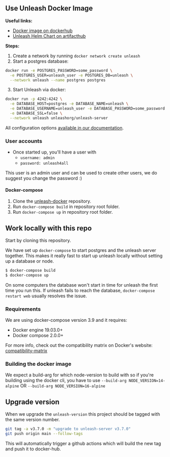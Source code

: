 ## Use Unleash Docker Image


**Useful links:**

- [Docker image on dockerhub](https://hub.docker.com/r/unleashorg/unleash-server/)
- [Unleash Helm Chart on artifacthub](https://artifacthub.io/packages/helm/unleash/unleash)

**Steps:**

1. Create a network by running `docker network create unleash`
2. Start a postgres database:

```sh
docker run -e POSTGRES_PASSWORD=some_password \
  -e POSTGRES_USER=unleash_user -e POSTGRES_DB=unleash \
  --network unleash --name postgres postgres
```

3. Start Unleash via docker:

```sh
docker run -p 4242:4242 \
  -e DATABASE_HOST=postgres -e DATABASE_NAME=unleash \
  -e DATABASE_USERNAME=unleash_user -e DATABASE_PASSWORD=some_password \
  -e DATABASE_SSL=false \
  --network unleash unleashorg/unleash-server
```

All configuration options [available in our documentation](https://docs.getunleash.io/docs/deploy/configuring_unleash). 

### User accounts
- Once started up, you'll have a user with 
  - `username: admin`
  - `password: unleash4all`

This user is an admin user and can be used to create other users, we do suggest you change the password :)

#### Docker-compose

1. Clone the [unleash-docker](https://github.com/Unleash/unleash-docker) repository.
2. Run `docker-compose build` in repository root folder.
3. Run `docker-compose up` in repository root folder.



## Work locally with this repo 
Start by cloning this repository. 

We have set up `docker-compose` to start postgres and the unleash server together. This makes it really fast to start up
unleash locally without setting up a database or node.

```bash
$ docker-compose build
$ docker-compose up
```
On some computers the database won't start in time for unleash the first time you run this. If unleash fails to reach the database, `docker-compose restart web` usually resolves the issue.

### Requirements
We are using docker-compose version 3.9 and it requires:

- Docker engine 19.03.0+
- Docker compose 2.0.0+

For more info, check out the compatibility matrix on Docker's website: [compatibility-matrix](
https://docs.docker.com/compose/compose-file/compose-versioning/#compatibility-matrix)

### Building the docker image
We expect a build-arg for which node-version to build with so if you're building using the docker cli, you have to use `--build-arg NODE_VERSION=14-alpine` OR `--build-arg NODE_VERSION=16-alpine`

## Upgrade version
When we upgrade the `unleash-version` this project should be tagged with the same version number.

```bash
git tag -a v3.7.0 -m "upgrade to unleash-server v3.7.0"
git push origin main --follow-tags
```

This will automatically trigger a github actions which will build the new tag and push it to docker-hub. 
